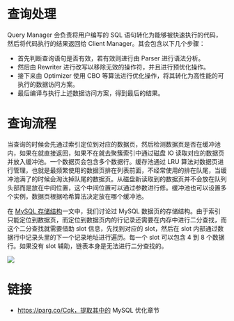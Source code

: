 # 查询处理

Query Manager 会负责将用户编写的 SQL 语句转化为能够被快速执行的代码，然后将代码执行的结果返回给 Client Manager。其会包含以下几个步骤：

- 首先判断查询语句是否有效，若有效则进行由 Parser 进行语法分析。
- 然后由 Rewriter 进行改写以移除无效的操作符，并且进行预优化操作。
- 接下来由 Optimizer 使用 CBO 等算法进行优化操作，将其转化为高性能的可执行的数据访问方案。
- 最后编译与执行上述数据访问方案，得到最后的结果。

# 查询流程

当查询的时候会先通过索引定位到对应的数据页，然后检测数据页是否在缓冲池内，如果在就直接返回，如果不在就去聚簇索引中通过磁盘 IO 读取对应的数据页并放入缓冲池。一个数据页会包含多个数据行。缓存池通过 LRU 算法对数据页进行管理，也就是最频繁使用的数据页排在列表前面，不经常使用的排在队尾，当缓冲池满了的时候会淘汰掉队尾的数据页。从磁盘新读取到的数据页并不会放在队列头部而是放在中间位置，这个中间位置可以通过参数进行修。缓冲池也可以设置多个实例，数据页根据哈希算法决定放在哪个缓冲池。

在 [MySQL 存储结构](https://url.wx-coder.cn/IF5HH)一文中，我们讨论过 MySQL 数据页的存储结构。由于索引只能定位到数据页，而定位到数据页内的行记录还需要在内存中进行二分查找，而这个二分查找就需要借助 slot 信息，先找到对应的 slot，然后在 slot 内部通过数据行中记录头里的下一个记录地址进行遍历。每一个 slot 可以包含 4 到 8 个数据行。如果没有 slot 辅助，链表本身是无法进行二分查找的。

![](https://i.postimg.cc/pLLHDpZG/image.png)

# 链接

- https://parg.co/Cqk，提取其中的 MySQL 优化章节
